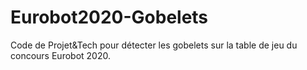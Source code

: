 # Eurobot2020-Gobelets
Code de Projet&amp;Tech pour détecter les gobelets sur la table de jeu du concours Eurobot 2020.
